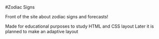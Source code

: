 #Zodiac Signs

Front of the site about zodiac signs and forecasts!

Made for educational purposes to study HTML and CSS layout
Later it is planned to make an adaptive layout
